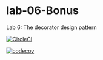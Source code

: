 # lab-06-Bonus
Lab 6: The decorator design pattern

[![CircleCI](https://dl.circleci.com/status-badge/img/gh/AbdurahmanAlharbi/lab-06-Bonus/tree/main.svg?style=svg)](https://dl.circleci.com/status-badge/redirect/gh/AbdurahmanAlharbi/lab-06-Bonus/tree/main)

[![codecov](https://codecov.io/gh/AbdurahmanAlharbi/lab-06-Bonus/graph/badge.svg?token=ADegbprRZT)](https://codecov.io/gh/AbdurahmanAlharbi/lab-06-Bonus)
